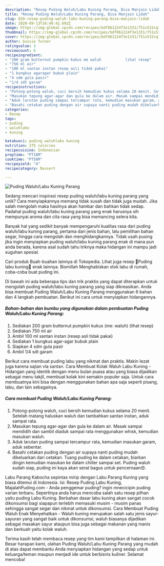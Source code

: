 ```yaml
---
description: "Resep Puding Waluh/Labu Kuning Parang, Bisa Manjain Lidah"
title: "Resep Puding Waluh/Labu Kuning Parang, Bisa Manjain Lidah"
slug: 829-resep-puding-waluh-labu-kuning-parang-bisa-manjain-lidah
date: 2020-09-13T16:49:42.692Z
image: https://img-global.cpcdn.com/recipes/bdf861224f3e1331/751x532cq70/puding-waluhlabu-kuning-parang-foto-resep-utama.jpg
thumbnail: https://img-global.cpcdn.com/recipes/bdf861224f3e1331/751x532cq70/puding-waluhlabu-kuning-parang-foto-resep-utama.jpg
cover: https://img-global.cpcdn.com/recipes/bdf861224f3e1331/751x532cq70/puding-waluhlabu-kuning-parang-foto-resep-utama.jpg
author: Gussie Turner
ratingvalue: 3
reviewcount: 6
recipeingredient:
- "200 gram butternut pumpkin kukus me waluh           lihat resep"
- "750 ml air"
- "100 ml santan instan resep asli tidak pakai"
- "1 bungkus agaragar bubuk plain"
- "4 sdm gula pasir"
- "1/4 sdt garam"
recipeinstructions:
- "Potong-potong waluh, cuci bersih kemudian kukus selama 20 menit. Setelah matang haluskan waluh dan tambahkan santan instan, aduk sampai rata."
- "Masukan tepung agar-agar dan gula ke dalam air. Masak sampai mendidih dan sambil diaduk sampai rata menggunakan whisk, kemudian masukan waluh."
- "Aduk larutan puding sampai tercampur rata, kemudian masukan garam, aduk sebentar."
- "Basahi cetakan puding dengan air supaya nanti puding mudah dikeluarkan dari cetakan. Tuang puding ke dalam cetakan, biarkan dingin kemudian masukan ke dalam chiller sampai set. Puding waluh sudah siap, puding ini kaya akan serat bagus untuk pencernaan😍."
categories:
- Resep
tags:
- puding
- waluhlabu
- kuning

katakunci: puding waluhlabu kuning 
nutrition: 275 calories
recipecuisine: Indonesian
preptime: "PT18M"
cooktime: "PT58M"
recipeyield: "4"
recipecategory: Dessert

---
```



![Puding Waluh/Labu Kuning Parang](https://img-global.cpcdn.com/recipes/bdf861224f3e1331/751x532cq70/puding-waluhlabu-kuning-parang-foto-resep-utama.jpg)

Sedang mencari inspirasi resep puding waluh/labu kuning parang yang unik? Cara menyiapkannya memang tidak susah dan tidak juga mudah. Jika salah mengolah maka hasilnya akan hambar dan bahkan tidak sedap. Padahal puding waluh/labu kuning parang yang enak harusnya sih mempunyai aroma dan cita rasa yang bisa memancing selera kita.

Banyak hal yang sedikit banyak mempengaruhi kualitas rasa dari puding waluh/labu kuning parang, pertama dari jenis bahan, lalu pemilihan bahan segar, hingga cara mengolah dan menghidangkannya. Tidak usah pusing jika ingin menyiapkan puding waluh/labu kuning parang enak di mana pun anda berada, karena asal sudah tahu triknya maka hidangan ini mampu jadi suguhan spesial.

Cari produk Buah-buahan lainnya di Tokopedia. Lihat juga resep 🌻Puding labu kuning🍁 enak lainnya. Bismillah Menghabiskan stok labu di rumah, coba-coba buat puding ini.


Di bawah ini ada beberapa tips dan trik praktis yang dapat diterapkan untuk mengolah puding waluh/labu kuning parang yang siap dikreasikan. Anda bisa membuat Puding Waluh/Labu Kuning Parang menggunakan 6 bahan dan 4 langkah pembuatan. Berikut ini cara untuk menyiapkan hidangannya.

<!--inarticleads1-->

##### Bahan-bahan dan bumbu yang digunakan dalam pembuatan Puding Waluh/Labu Kuning Parang:

1. Sediakan 200 gram butternut pumpkin kukus (me: waluh)           (lihat resep)
1. Sediakan 750 ml air
1. Ambil 100 ml santan instan (resep asli tidak pakai)
1. Sediakan 1 bungkus agar-agar bubuk plain
1. Siapkan 4 sdm gula pasir
1. Ambil 1/4 sdt garam


Berikut cara membuat puding labu yang nikmat dan praktis. Makin lezat juga karena sajian vla santan. Cara Membuat Kolak Waluh Labu Kuning - Hidangan yang identik dengan menu bulan puasa atau yang biasa dijadikan sebagai menu takjil, membuat kolak kini semakin populer saja. Untuk cara membuatnya kini bisa dengan menggunakan bahan apa saja seperti pisang, labu, dan lain sebagainya. 

<!--inarticleads2-->

##### Cara membuat Puding Waluh/Labu Kuning Parang:

1. Potong-potong waluh, cuci bersih kemudian kukus selama 20 menit. Setelah matang haluskan waluh dan tambahkan santan instan, aduk sampai rata.
1. Masukan tepung agar-agar dan gula ke dalam air. Masak sampai mendidih dan sambil diaduk sampai rata menggunakan whisk, kemudian masukan waluh.
1. Aduk larutan puding sampai tercampur rata, kemudian masukan garam, aduk sebentar.
1. Basahi cetakan puding dengan air supaya nanti puding mudah dikeluarkan dari cetakan. Tuang puding ke dalam cetakan, biarkan dingin kemudian masukan ke dalam chiller sampai set. Puding waluh sudah siap, puding ini kaya akan serat bagus untuk pencernaan😍.


Labu Parang Kabocha sepintas mirip dengan Labu Parang Kuning yang biasa ditemui di Indonesia. Isi: Resep Puding Labu Kuning, MajalahPuding.com - Anda penggemar puding? ingin mnecicipin puding varian terbaru. Sepertinya anda harus mencoba salah satu resep pilhan yaitu puding Labu Kuning. Berbahan dasar labu kuning akan sangat cocok dikonsumsi bagi siapapun terlebih memasuki musim - musim panas sehingga sangat segar dan nikmat untuk dikonsumsi. Cara Membuat Puding Waluh Enak Menyehatkan - Waluh kuning merupakan salah satu jenis sayur-sayuran yang sangat baik untuk dikonsumsi, waluh biasanya dijadikan sebagai masakan sayur ataupun bisa juga sebagai makanan yang manis dan berkuah yaitu kolak waluh. 

Terima kasih telah membaca resep yang tim kami tampilkan di halaman ini. Besar harapan kami, olahan Puding Waluh/Labu Kuning Parang yang mudah di atas dapat membantu Anda menyiapkan hidangan yang sedap untuk keluarga/teman maupun menjadi ide untuk berbisnis kuliner. Selamat mencoba!
